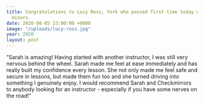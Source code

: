 ```yaml
---
title: Congratulations to Lucy Ross, York who passed first time today with just 6
  minors.
date: 2020-08-05 23:00:00 +0000
image: "/uploads/lucy-ross.jpg"
year: 2020
layout: post
---
```

“Sarah is amazing! Having started with another instructor, I was still very nervous behind the wheel. Sarah made me feel at ease immediately and has really built my confidence every lesson. She not only made me feel safe and secure in lessons, but made them fun too and she turned driving into something I genuinely enjoy. I would recommend Sarah and Checkmirrors to anybody looking for an instructor - especially if you have some nerves on the road!”
